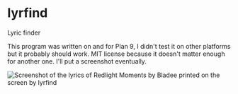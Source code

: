 # lyrfind
Lyric finder

This program was written on and for Plan 9, I didn't test it on other platforms but it probably should work. MIT license because it doesn't matter enough for another one. I'll put a screenshot eventually.

![Screenshot of the lyrics of Redlight Moments by Bladee printed on the screen by lyrfind](screenshot.png "Screenshot") 
